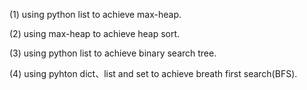 (1) using python list to achieve max-heap.

(2) using max-heap to achieve heap sort.

(3) using python list to achieve binary search tree.

(4) using pyhton dict、list and set to achieve breath first search(BFS). 
